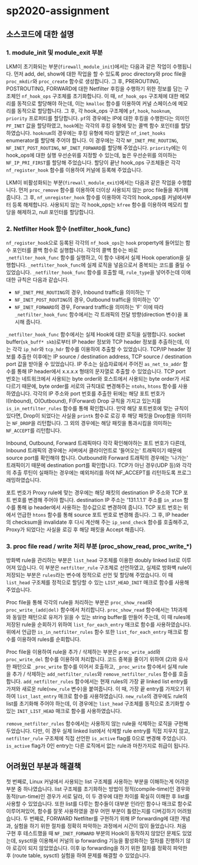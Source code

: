 # sp2020-assignment

## 소스코드에 대한 설명

### 1. module_init 및 module_exit 부분

LKM이 초기화되는 부분(`firewall_module_init`)에서는 다음과 같은 작업이 수행됩니다. 먼저 add, del, show에 대한 작업을 할 수 있도록 proc directory와 proc file을 `proc_mkdir`와 `proc_create` 함수로 생성합니다. 그 후, PREROUTING, POSTROUTING, FORWARD에 대한 Netfilter 후킹을 수행하기 위한 정보를 담는 구조체인 `nf_hook_ops` 구조체를 초기화합니다. 이 때, `nf_hook_ops` 구조체에 대한 메모리를 동적으로 할당해야 하는데, 이는 `kmalloc` 함수를 이용하여 커널 스페이스에 메모리를 동적으로 할당합니다. 그 후, 각 hook_ops 구조체에 `pf`, `hook`, `hooknum`, `priority` 프로퍼티를 할당합니다. `pf`의 경우에는 IP에 대한 후킹을 수행한다는 의미인 `PF_INET` 값을 할당하였고, `hook`에는 각각의 후킹 유형에 맞는 콜백 함수 포인터를 할당하였습니다. `hooknum`의 경우에는 후킹 유형에 따라 알맞은 `nf_inet_hooks` enumerator를 할당해 주어야 합니다. 이 경우에는 각각 `NF_INET_PRE_ROUTING`, `NF_INET_POST_ROUTING`, `NF_INET_FORWARD`를 할당해 주었습니다. `priority`에는 이 hook_ops에 대한 실행 우선순위를 지정할 수 있는데, 높은 우선순위를 의미하는 `NF_IP_PRI_FIRST`를 할당해 주었습니다. 할당이 끝난 hook_ops 구조체들은 각각 `nf_register_hook` 함수를 이용하여 커널에 등록해 주었습니다.

LKM이 비활성화되는 부분(`firewall_module_exit`)에서는 다음과 같은 작업을 수행합니다. 먼저 `proc_remove` 함수를 이용하여 더이상 사용되지 않는 proc file들을 제거해 줍니다. 그 후, `nf_unregister_hook` 함수를 이용하여 각각의 hook_ops를 커널에서부터 등록 해제합니다. 사용되지 않는 각 hook_ops는 `kfree` 함수를 이용하여 메모리 할당을 해제하고, null 포인터를 할당합니다.


### 2. Netfilter Hook 함수 (netfilter_hook_func)

`nf_register_hook`으로 등록된 각각의 `nf_hook_ops`는 `hook` property에 들어있는 함수 포인터를 콜백 함수로 실행합니다. 각각의 콜백 함수는 바로 `_netfilter_hook_func` 함수를 실행하고, 이 함수 내에서 실제 Hook operation을 실행합니다. `_netfilter_hook_func`에 실제 로직을 넣음으로서 중복되는 코드를 줄일 수 있었습니다. `_netfilter_hook_func` 함수를 호출할 때, `rule_type`을 넣어주는데 이에 대한 규칙은 다음과 같습니다.
- `NF_INET_PRE_ROUTING`의 경우, Inbound traffic을 의미하는 'I'
- `NF_INET_POST_ROUTING`의 경우, Outbound traffic을 의미하는 'O'
- `NF_INET_FORWARD`의 경우, Forward traffic을 의미하는 'F'
이에 따라 `_netfilter_hook_func` 함수에서는 각 트래픽의 전달 방향(direction 변수)을 표시해 줍니다.

`_netfilter_hook_func` 함수에서는 실제 Hook에 대한 로직을 실행합니다. socket buffer(`sk_buff* skb`)로부터 IP header 정보와 TCP header 정보를 추출하는데, 이는 각각 `ip_hdr`와 `tcp_hdr` 함수를 이용하여 추출할 수 있었습니다. TCP/IP header 정보를 추출한 이후에는 IP source / destination address, TCP source / destination port 값을 받아올 수 있었습니다. IP 주소는 실습자료에서 주어진 `as_net_to_addr` 함수를 통해 IP header에서 x.x.x.x 형태의 문자열로 추출할 수 있었습니다. TCP port 번호는 네트워크에서 사용되는 byte order와 호스트에서 사용되는 byte order가 서로 다르기 때문에, byte order를 서로의 규칙대로 변경해주는 `ntohs`, `htons` 함수를 사용하였습니다. 각각의 IP 주소와 port 번호를 추출한 뒤에는 해당 포트 번호가 I(Inbound), O(Outbound), F(Forward) Drop 규칙을 가지고 있는지를 `is_in_netfilter_rules` 함수를 통해 확인합니다. 만약 해당 포트번호에 맞는 규칙이 있다면, Drop이 되었다는 사실을 `printk` 함수로 로깅 후 해당 패킷을 Drop함을 의미하는 `NF_DROP`을 리턴합니다. 그 외의 경우에는 해당 패킷을 통과시킴을 의미하는 `NF_ACCEPT`를 리턴합니다.

Inbound, Outbound, Forward 트래픽마다 각각 확인해야하는 포트 번호가 다른데, Inbound 트래픽의 경우에는 서버에서 클라이언트로 '들어오는' 트래픽이기 때문에 source port를 확인해야 합니다. Outbound와 Forward 트래픽의 경우에는 '나가는' 트래픽이기 때문에 destination port를 확인합니다. TCP가 아닌 경우(UDP 등)와 각각의 추출 루틴이 실패하는 경우에는 예외처리를 하여 NF_ACCEPT를 리턴하도록 프로그래밍하였습니다.

포트 번호가 Proxy rule에 맞는 경우에는 해당 패킷의 destination IP 주소와 TCP 포트 번호를 변경해 주어야 합니다. destination IP 주소는 '131.1.1.1' 주소를 `in_aton` 함수를 통해 ip header에서 사용하는 정수값으로 변경하여 줍니다. TCP 포트 번호는 위에서 언급한 `htons` 함수를 통해 source 포트 번호로 변경해 줍니다. 그 후, IP header의 checksum을 invalidate 후 다시 계산해 주는 `ip_send_check` 함수를 호출해주고, Proxy가 되었다는 사실을 로깅 후 해당 패킷을 Accept 해줍니다.

### 3. proc file read / write 처리 부분 (proc_show_read, proc_write_*)

방화벽 rule을 관리하는 부분은 `list_head` 구조체를 이용한 doubly linked list로 이루어져 있습니다. 이 부분은 `netfilter_rule` 구조체로 선언하였고, 실제로 방화벽 rule이 저장되는 부분은 `rules`라는 변수에 정적으로 선언 및 할당해 주었습니다. 이 때 `list_head` 구조체를 정적으로 할당할 수 있는 `LIST_HEAD_INIT` 매크로 함수를 사용해 주었습니다.

Proc file을 통해 각각의 rule을 처리하는 부분은 `proc_show_read`와 `proc_write_(add|del)` 함수에서 처리합니다. `proc_show_read` 함수에서는 1차과제와 동일한 패턴으로 유저가 읽을 수 있는 string buffer를 만들어 주는데, 이 때 rules에 저장된 rule을 순회하기 위하여 `list_for_each_entry` 매크로 함수를 사용하였습니다. 위에서 언급한 `is_in_netfilter_rules` 함수 또한 `list_for_each_entry` 매크로 함수를 이용하여 rules를 순회합니다.

Proc file을 이용하여 rule을 추가 / 삭제하는 부분은 `proc_write_add`와 `proc_write_del` 함수를 이용하여 처리합니다. 코드 중복을 줄이기 위하여 (2)와 유사한 패턴으로 `_proc_write` 함수를 이어서 호출하고, `_proc_write` 함수에서 실제 rule을 추가 / 삭제하는 `add_netfilter_rules`와 `remove_netfilter_rules` 함수를 호출합니다. `add_netfilter_rules` 함수에서는 현재 rules의 가장 끝 linked list entry를 가져와 새로운 rule(`new_rule` 변수)을 붙여줍니다. 이 때, 가장 끝 entry를 가져오기 위하여 `list_last_entry` 매크로 함수를 사용하였습니다. `new_rule`의 경우에도 rule의 list를 초기화해 주어야 하는데, 이 경우에는 `list_head` 구조체를 동적으로 초기화할 수 있는 `INIT_LIST_HEAD` 매크로 함수를 사용하였습니다.

`remove_netfilter_rules` 함수에서는 사용하지 않는 rule을 삭제하는 로직을 구현해 두었습니다. 다만, 이 경우 실제 linked list에서 삭제할 rule entry를 직접 지우지 않고, `netfilter_rule` 구조체에 직접 선언한 `is_active` flag를 0으로 변경해 주었습니다. `is_active` flag가 0인 entry는 다른 로직에서 없는 rule과 마찬가지로 취급이 됩니다.

## 어려웠던 부분과 해결책

첫 번째로, Linux 커널에서 사용되는 list 구조체를 사용하는 부분을 이해하는게 어려운 부분 중 하나였습니다. list 구조체를 초기화하는 방법이 정적(compile-time)인 경우와 동적(run-time)인 경우가 서로 달라, 이 두 경우에 대한 차이를 확실히 이해한 후 list를 사용할 수 있었습니다. 또한 list를 다루는 함수들이 대부분 인라인 함수나 매크로 함수로 이루어져있어, 함수를 잘못 사용하였을 경우 어떤 부분이 틀렸는지를 디버깅하기 어려웠습니다.
두 번째로, FORWARD Netfilter를 구현하기 위해 IP forwarding에 대한 개념과, 실험을 하기 위한 절차를 정확히 파악하는 과정에서 시간이 많이 들었습니다. 처음 구현 후 테스트했을 때 `NF_INET_FORWARD` 부분의 Hook이 동작하지 않았던 문제도 있었는데, sysctl을 이용해서 커널의 ip forwarding 기능을 활성화하는 절차를 진행하기 않아 로깅이 되지 않았었습니다. 이후 ip forwarding을 하기 위한 절차를 정확히 파악한 후 (route table, sysctl) 실험을 하여 문제를 해결할 수 있었습니다.
